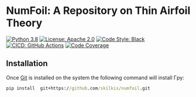 # NumFoil: A Repository on Thin Airfoil Theory

[![Python 3.8][python_badge]](https://www.python.org/downloads/release/python-382/)
[![License: Apache 2.0][apache_badge]](https://www.apache.org/licenses/LICENSE-2.0)
[![Code Style: Black][black_badge]](https://github.com/ambv/black)
[![CICD: GitHub Actions][build_status]](https://github.com/skilkis/numfoil/actions)
[![Code Coverage][codecov_badge]](https://codecov.io/gh/skilkis/numfoil)

## Installation

Once [Git] is installed on the system the following command will install Γpy:

``` cmd
pip install  git+https://github.com/skilkis/numfoil.git
```

<!-- Un-wrapped URL's below (Mostly for Badges) -->
[python_badge]: https://img.shields.io/badge/python-3.8-blue.svg
[apache_badge]: https://img.shields.io/badge/license-Apache%202.0-brightgreen.svg
[black_badge]: https://img.shields.io/badge/code%20style-black-000000.svg
[build_status]: https://github.com/skilkis/numfoil/workflows/build/badge.svg
[codecov_badge]: https://codecov.io/gh/skilkis/numfoil/branch/master/graph/badge.svg
[Git]: https://git-scm.com/

